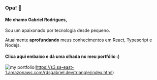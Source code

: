 ### Opa! 👋
#### Me chamo Gabriel Rodrigues, 
Sou um apaixonado por tecnologia desde pequeno.

Atualmente **aprofundando** meus conhecimentos em React, Typescript e Nodejs.

#### Clica aqui embaixo e dá uma olhada no meu portfólio :)
![my portfolio](https://img.shields.io/badge/website-000000?style=for-the-badge&logo=About.me&logoColor=white)(https://s3.sa-east-1.amazonaws.com/rdsgabriel.dev/triangle/index.html)
